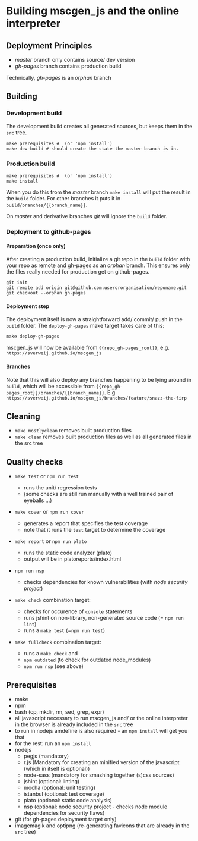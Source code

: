 # Building mscgen_js and the online interpreter

## Deployment Principles
- *master* branch only contains source/ dev version
- *gh-pages* branch contains production build

Technically, *gh-pages* is an _orphan_ branch

## Building
### Development build
The development build creates all generated sources, but keeps them in the `src` tree.
```shell
make prerequisites #  (or 'npm install')
make dev-build # should create the state the master branch is in.
```

### Production build
```shell
make prerequisites #  (or 'npm install')
make install
```

When you do this from the _master_ branch `make install` will put the result
in the `build` folder. For other branches it puts it in 
`build/branches/{{branch_name}}`.

On *master* and derivative branches _git_ will ignore the `build` folder. 

### Deployment to github-pages
#### Preparation (once only)
After creating a production build, initialize a git repo in the `build` folder
with your repo as remote and gh-pages as an _orphan_ branch. This ensures only
the files really needed for production get on github-pages.

```shell
git init
git remote add origin git@github.com:userororganisation/reponame.git
git checkout --orphan gh-pages
```

#### Deployment step
The deployment itself is now a straightforward add/ commit/ push in the `build` folder. The `deploy-gh-pages` make target takes care of this:
```shell
make deploy-gh-pages
```
mscgen_js will now be available from `{{repo_gh-pages_root}}`, e.g. `https://sverweij.github.io/mscgen_js`

#### Branches
Note that this will also deploy any branches happening to be lying around in `build`, which will be accessible
from `{{repo_gh-pages_root}}/branches/{{branch_name}}`. 
E.g  `https://sverweij.github.io/mscgen_js/branches/feature/snazz-the-firp`

## Cleaning
- ```make mostlyclean``` removes built production files
- ```make clean``` removes built production files as well as all generated files in the src tree

## Quality checks
- ```make test``` or `npm run test`
    - runs the unit/ regression tests
    - (some  checks are still run manually with a well trained pair of eyeballs ...)

- ```make cover``` or `npm run cover`
    - generates a report that specifies the test coverage
    - note that it runs the ```test``` target to determine the coverage

- ```make report``` or `npm run plato`
    - runs the static code analyzer (plato)
    - output will be in platoreports/index.html

- `npm run nsp`
    - checks dependencies for known vulnerabilities (with _node security project_)

- ```make check``` combination target:
    -  checks for occurence of ```console``` statements
    -  runs jshint on non-library, non-generated source code (= `npm run lint`)
    -  runs a ```make test``` (=`npm run test`)

- `make fullcheck` combination target:
    - runs a `make check` and
    - `npm outdated` (to check for outdated node_modules)
    - `npm run nsp` (see above)

## Prerequisites
- make
- npm
- bash (cp, mkdir, rm, sed, grep, expr)
- all javascript necessary to run mscgen_js and/ or the online interpreter in the browser is already included in the `src` tree
- to run in nodejs amdefine is also required - an ```npm install``` will get you that
- for the rest: run an ```npm install```
- nodejs
    - pegjs (mandatory)
    - r.js (Mandatory for creating an minified version of the javascript (which in itself is optional))
    - node-sass (mandatory for smashing together (s)css sources)
    - jshint (optional: linting)
    - mocha (optional: unit testing)
    - istanbul (optional: test coverage)
    - plato (optional: static code analysis)
    - nsp (optional: node security project - checks node module dependencies for security flaws)
- git (for gh-pages deployment target only)
- imagemagik and optipng (re-generating favicons that are already in the `src` tree)
